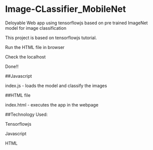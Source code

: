 # Image-CLassifier_MobileNet
Deloyable Web app using tensorflowjs based on pre trained ImageNet model for image classification

This project is based on tensorflowjs tutorial.

Run the HTML file in browser

Check the localhost

Done!!


##Javascript

index.js - loads the model and classify the images

##HTML file

index.html - executes the app in the webpage


##Technology Used: 

Tensorflowjs

Javascript

HTML




